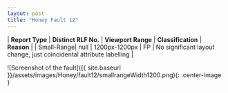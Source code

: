 ```yaml
---
layout: post
title: "Honey Fault 12"
---
```

| **Report Type** | **Distinct RLF No.** | **Viewport Range** | **Classification** | **Reason** |
| Small-Range| null | 1200px-1200px | FP | No significant layout change, just coincidental attribute labelling | 

![Screenshot of the fault]({{ site.baseurl }}/assets/images/Honey/fault12/smallrangeWidth1200.png){: .center-image }